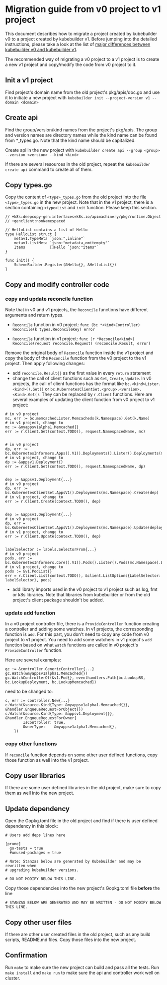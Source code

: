 # Migration guide from v0 project to v1 project

This document describes how to migrate a project created by kubebuilder v0 to a project created by kubebuilder v1. Before jumping into the detailed instructions, please take a look at the list of [major differences between kubebuilder v0 and kubebuilder v1](kubebuilder_v0_v1_difference.md).

The recommended way of migrating a v0 project to a v1 project is to create a new v1 project and copy/modify the code from v0 project to it.

## Init a v1 project
Find project's domain name from the old project's pkg/apis/doc.go and use it to initiate a new project with
`kubebuilder init --project-version v1 --domain <domain>`

## Create api
Find the group/version/kind names from the project's pkg/apis. The group and version names are directory names while the kind name can be found from *_types.go. Note that the kind name should be capitalized.

Create api in the new project with
`kubebuilder create api --group <group> --version <version> --kind <kind>`

If there are several resources in the old project, repeat the `kubebuilder create api` command to create all of them.

## Copy types.go
Copy the content of `<type>_types.go` from the old project into the file `<type>_types.go` in the new project.
Note that in the v1 project, there is a section containing `<type>List` and `init` function. Please keep this section.
```
// +k8s:deepcopy-gen:interfaces=k8s.io/apimachinery/pkg/runtime.Object
// +genclient:nonNamespaced

// HelloList contains a list of Hello
type HelloList struct {
	metav1.TypeMeta `json:",inline"`
	metav1.ListMeta `json:"metadata,omitempty"`
	Items           []Hello `json:"items"`
}

func init() {
	SchemeBuilder.Register(&Hello{}, &HelloList{})
}
```

## Copy and modify controller code

### copy and update reconcile function
Note that in v0 and v1 projects, the `Reconcile`
functions have different arguments and return types.

- `Reconcile` function in v0 project: `func (bc *<kind>Controller) Reconcile(k types.ReconcileKey) error`

- `Reconcile` function in v1 project: `func (r *Reconcile<kind>) Reconcile(request reconcile.Request) (reconcile.Result, error)`

Remove the original body of `Reconcile` function inside the v1 project and copy the body of the `Reconcile` function from the v0 project to the v1 project. Then apply following changes:
- add `reconcile.Result{}` as the first value in every `return` statement
- change the call of client functions such as `Get`, `Create`, `Update`. In v0 projects, the call of client functions has the format like `bc.<kind>Lister.<kind>().Get()` or `bc.KubernetesClientSet.<group>.<version>.<Kind>.Get()`. They can be replaced by `r.Client` functions. Here are several examples of updating the client function from v0 project to v1 project:

```
# in v0 project
mc, err := bc.memcachedLister.Memcacheds(k.Namespace).Get(k.Name)
# in v1 project, change to
mc := &myappsv1alpha1.Memcached{}
err := r.Client.Get(context.TODO(), request.NamespacedName, mc)


# in v0 project
dp, err := bc.KubernetesInformers.Apps().V1().Deployments().Lister().Deployments(mc.Namespace).Get(mc.Name)
# in v1 project, change to
dp := &appsv1.Deployment{}
err := r.Client.Get(context.TODO(), request.NamespacedName, dp)


dep := &appsv1.Deployment{...}
# in v0 project
dp, err := bc.KubernetesClientSet.AppsV1().Deployments(mc.Namespace).Create(dep)
# in v1 project, change to
err := r.Client.Create(context.TODO(), dep)


dep := &appsv1.Deployment{...}
# in v0 project
dp, err = bc.KubernetesClientSet.AppsV1().Deployments(mc.Namespace).Update(deploymentForMemcached(mc))
# in v1 project, change to
err := r.Client.Update(context.TODO(), dep)


labelSelector := labels.SelectorFrom{...}
# in v0 project
pods, err := bc.KubernetesInformers.Core().V1().Pods().Lister().Pods(mc.Namespace).List(labelSelector)
# in v1 project, change to
pods := &v1.PodList{}
err = r.Client.List(context.TODO(), &client.ListOptions{LabelSelector: labelSelector}, pods)
```
- add library imports used in the v0 project to v1 project such as log, fmt or k8s libraries. Note that libraries from kubebuilder or from the old project's client package shouldn't be added.


### update add function

In a v0 project controller file, there is a `ProvideController` function creating a controller and adding some watches. In v1 projects, the corresponding function is `add`. For this part, you don't need to copy any code from v0 project to v1 project. You need to add some watchers in v1 project's `add` function based on what `watch` functions are called in v0 project's `ProvideController` function.

Here are several examples:

```
gc := &controller.GenericController{...}
gc.Watch(&myappsv1alpha1.Memcached{})
gc.WatchControllerOf(&v1.Pod{}, eventhandlers.Path{bc.LookupRS, bc.LookupDeployment, bc.LookupMemcached})
```

need to be changed to:

```
c, err := controller.New{...}
c.Watch(&source.Kind{Type: &myappsv1alpha1.Memcached{}}, &handler.EnqueueRequestForObject{})
c.Watch(&source.Kind{Type: &appsv1.Deployment{}}, &handler.EnqueueRequestForOwner{
		IsController: true,
		OwnerType:    &myappsv1alpha1.Memcached{},
	})
```

### copy other functions
If `reconcile` function depends on some other user defined functions, copy those function as well into the v1 project.

## Copy user libraries
If there are some user defined libraries in the old project, make sure to copy them as well into the new project.

## Update dependency

Open the Gopkg.toml file in the old project and find if there is user defined dependency in this block:

```
# Users add deps lines here

[prune]
  go-tests = true
  #unused-packages = true

# Note: Stanzas below are generated by Kubebuilder and may be rewritten when
# upgrading kubebuilder versions.

# DO NOT MODIFY BELOW THIS LINE.
```
Copy those dependencies into the new project's Gopkg.toml file **before** the line
```
# STANZAS BELOW ARE GENERATED AND MAY BE WRITTEN - DO NOT MODIFY BELOW THIS LINE.
```

## Copy other user files
If there are other user created files in the old project, such as any build scripts, README.md files. Copy those files into the new project.

## Confirmation
Run `make` to make sure the new project can build and pass all the tests.
Run `make install` and `make run` to make sure the api and controller work well on cluster.
